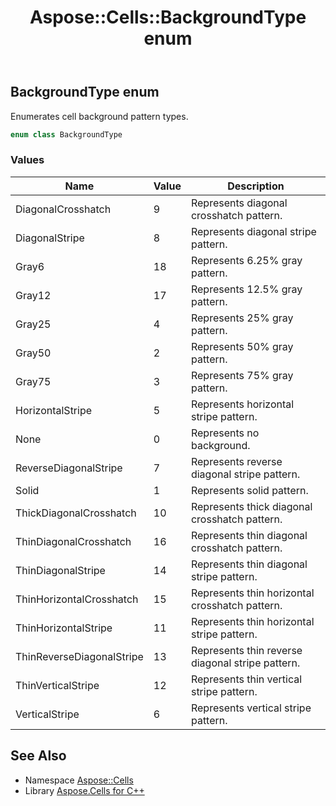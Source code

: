 ﻿---
title: Aspose::Cells::BackgroundType enum
linktitle: BackgroundType
second_title: Aspose.Cells for C++ API Reference
description: 'Aspose::Cells::BackgroundType enum. Enumerates cell background pattern types in C++.'
type: docs
weight: 17400
url: /cpp/aspose.cells/backgroundtype/
---
## BackgroundType enum


Enumerates cell background pattern types.

```cpp
enum class BackgroundType
```

### Values

| Name | Value | Description |
| --- | --- | --- |
| DiagonalCrosshatch | 9 | Represents diagonal crosshatch pattern. |
| DiagonalStripe | 8 | Represents diagonal stripe pattern. |
| Gray6 | 18 | Represents 6.25% gray pattern. |
| Gray12 | 17 | Represents 12.5% gray pattern. |
| Gray25 | 4 | Represents 25% gray pattern. |
| Gray50 | 2 | Represents 50% gray pattern. |
| Gray75 | 3 | Represents 75% gray pattern. |
| HorizontalStripe | 5 | Represents horizontal stripe pattern. |
| None | 0 | Represents no background. |
| ReverseDiagonalStripe | 7 | Represents reverse diagonal stripe pattern. |
| Solid | 1 | Represents solid pattern. |
| ThickDiagonalCrosshatch | 10 | Represents thick diagonal crosshatch pattern. |
| ThinDiagonalCrosshatch | 16 | Represents thin diagonal crosshatch pattern. |
| ThinDiagonalStripe | 14 | Represents thin diagonal stripe pattern. |
| ThinHorizontalCrosshatch | 15 | Represents thin horizontal crosshatch pattern. |
| ThinHorizontalStripe | 11 | Represents thin horizontal stripe pattern. |
| ThinReverseDiagonalStripe | 13 | Represents thin reverse diagonal stripe pattern. |
| ThinVerticalStripe | 12 | Represents thin vertical stripe pattern. |
| VerticalStripe | 6 | Represents vertical stripe pattern. |

## See Also

* Namespace [Aspose::Cells](../)
* Library [Aspose.Cells for C++](../../)
